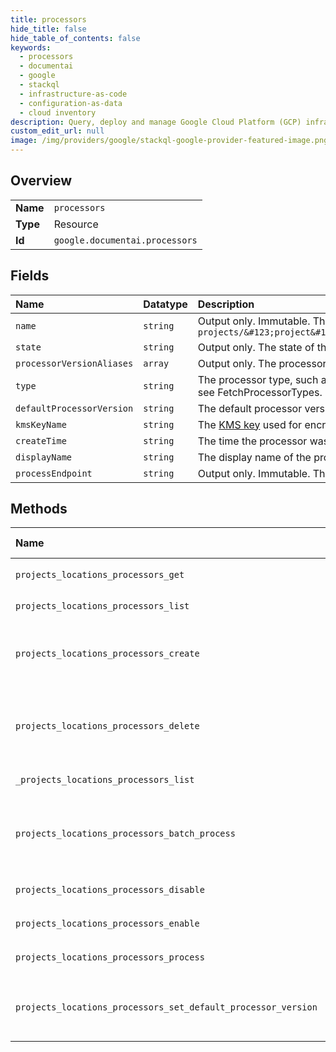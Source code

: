 ```yaml
---
title: processors
hide_title: false
hide_table_of_contents: false
keywords:
  - processors
  - documentai
  - google    
  - stackql
  - infrastructure-as-code
  - configuration-as-data
  - cloud inventory
description: Query, deploy and manage Google Cloud Platform (GCP) infrastructure and resources using SQL
custom_edit_url: null
image: /img/providers/google/stackql-google-provider-featured-image.png
---
```

  
    

## Overview
<table><tbody>
<tr><td><b>Name</b></td><td><code>processors</code></td></tr>
<tr><td><b>Type</b></td><td>Resource</td></tr>
<tr><td><b>Id</b></td><td><code>google.documentai.processors</code></td></tr>
</tbody></table>

## Fields
| Name | Datatype | Description |
|:-----|:---------|:------------|
| `name` | `string` | Output only. Immutable. The resource name of the processor. Format: `projects/&#123;project&#125;/locations/&#123;location&#125;/processors/&#123;processor&#125;` |
| `state` | `string` | Output only. The state of the processor. |
| `processorVersionAliases` | `array` | Output only. The processor version aliases. |
| `type` | `string` | The processor type, such as: `OCR_PROCESSOR`, `INVOICE_PROCESSOR`. To get a list of processor types, see FetchProcessorTypes. |
| `defaultProcessorVersion` | `string` | The default processor version. |
| `kmsKeyName` | `string` | The [KMS key](https://cloud.google.com/security-key-management) used for encryption and decryption in CMEK scenarios. |
| `createTime` | `string` | The time the processor was created. |
| `displayName` | `string` | The display name of the processor. |
| `processEndpoint` | `string` | Output only. Immutable. The http endpoint that can be called to invoke processing. |
## Methods
| Name | Accessible by | Required Params | Description |
|:-----|:--------------|:----------------|:------------|
| `projects_locations_processors_get` | `SELECT` | `locationsId, processorsId, projectsId` | Gets a processor detail. |
| `projects_locations_processors_list` | `SELECT` | `locationsId, projectsId` | Lists all processors which belong to this project. |
| `projects_locations_processors_create` | `INSERT` | `locationsId, projectsId` | Creates a processor from the ProcessorType provided. The processor will be at `ENABLED` state by default after its creation. |
| `projects_locations_processors_delete` | `DELETE` | `locationsId, processorsId, projectsId` | Deletes the processor, unloads all deployed model artifacts if it was enabled and then deletes all artifacts associated with this processor. |
| `_projects_locations_processors_list` | `EXEC` | `locationsId, projectsId` | Lists all processors which belong to this project. |
| `projects_locations_processors_batch_process` | `EXEC` | `locationsId, processorsId, projectsId` | LRO endpoint to batch process many documents. The output is written to Cloud Storage as JSON in the [Document] format. |
| `projects_locations_processors_disable` | `EXEC` | `locationsId, processorsId, projectsId` | Disables a processor |
| `projects_locations_processors_enable` | `EXEC` | `locationsId, processorsId, projectsId` | Enables a processor |
| `projects_locations_processors_process` | `EXEC` | `locationsId, processorsId, projectsId` | Processes a single document. |
| `projects_locations_processors_set_default_processor_version` | `EXEC` | `locationsId, processorsId, projectsId` | Set the default (active) version of a Processor that will be used in ProcessDocument and BatchProcessDocuments. |
